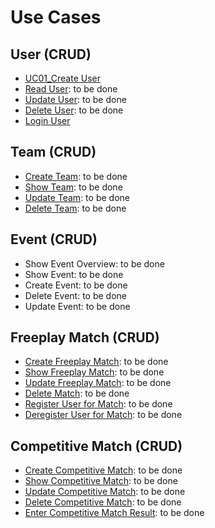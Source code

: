 # Use Cases

## User (CRUD) 
- [UC01_Create User](https://github.com/JoinSports/Documentation/blob/master/Use%20Cases/UC1_CreateUser.md)
- [Read User](https://github.com/JoinSports/Documentation/blob/master/Use%20Cases/UC8_ReadUser.md): to be done
- [Update User](https://github.com/JoinSports/Documentation/blob/master/Use%20Cases/UC4_UpdateUser.md): to be done
- [Delete User](https://github.com/JoinSports/Documentation/blob/master/Use%20Cases/UC3_DeleteUser.md): to be done
- [Login User](https://github.com/JoinSports/Documentation/blob/master/Use%20Cases/UC2_LoginUser.md)

## Team (CRUD)
- [Create Team](https://github.com/JoinSports/Documentation/blob/master/Use%20Cases/UC5_CreateTeam.md): to be done
- [Show Team](https://github.com/JoinSports/Documentation/blob/master/Use%20Cases/UC9_ShowTeam.md): to be done
- [Update Team](https://github.com/JoinSports/Documentation/blob/master/Use%20Cases/UC10_UpdateTeam.md): to be done
- [Delete Team](https://github.com/JoinSports/Documentation/blob/master/Use%20Cases/UC7_SuggestMatchResult.md): to be done

## Event (CRUD)
- Show Event Overview: to be done
- Show Event: to be done
- Create Event: to be done
- Delete Event: to be done
- Update Event: to be done

## Freeplay Match (CRUD)
- [Create Freeplay Match](https://github.com/JoinSports/Documentation/blob/master/Use%20Cases/UC11_CreateFreeplayMatch.md): to be done
- [Show Freeplay Match](https://github.com/JoinSports/Documentation/blob/master/Use%20Cases/UC12_ShowFreeplayMatch.md): to be done
- [Update Freeplay Match](): to be done
- [Delete Match](https://github.com/JoinSports/Documentation/blob/master/Use%20Cases/UC14_DeleteFreeplayMatch.md): to be done
- [Register User for Match](https://github.com/JoinSports/Documentation/blob/master/Use%20Cases/UC15_RegisterUserForFreeplayMatch.md): to be done
- [Deregister User for Match](https://github.com/JoinSports/Documentation/blob/master/Use%20Cases/UC16_DeregisterUserForFreeplayMatch.md): to be done


## Competitive Match (CRUD)
- [Create Competitive Match](https://github.com/JoinSports/Documentation/blob/master/Use%20Cases/UC17_CreateCompetitiveMatch.md): to be done
- [Show Competitive Match](https://github.com/JoinSports/Documentation/blob/master/Use%20Cases/UC18_ShowCompetitiveMatch.md): to be done
- [Update Competitive Match](https://github.com/JoinSports/Documentation/blob/master/Use%20Cases/UC19_UpdateCompetitiveMatch.md): to be done
- [Delete Competitive Match](https://github.com/JoinSports/Documentation/blob/master/Use%20Cases/UC20_DeleteCompetitiveMatch.md): to be done
- [Enter Competitive Match Result](https://github.com/JoinSports/Documentation/blob/master/Use%20Cases/UC21_EnterCompetititiveMatchResult.md): to be done
